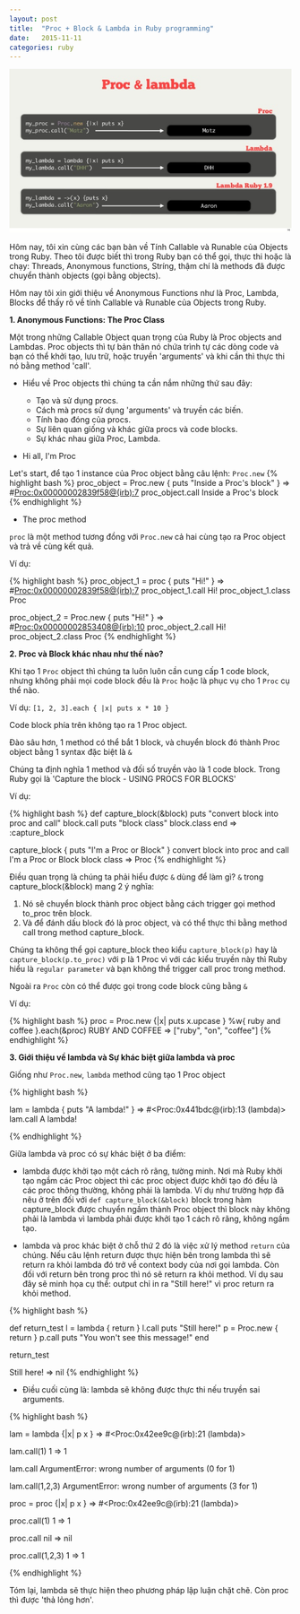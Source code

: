 ```yaml
---
layout: post
title:  "Proc + Block & Lambda in Ruby programming"
date:   2015-11-11
categories: ruby
---
```


![Proc, Block and Lambda in Ruby programming](/images/ruby-block-proc-and-lambda.jpg)

Hôm nay, tôi xin cùng các bạn bàn về Tính Callable và Runable của Objects trong Ruby. Theo tôi được biết thì trong Ruby bạn có thể gọi, thực thi hoặc là chạy: Threads, Anonymous functions, Stríng, thậm chí là methods đã được chuyển thành objects (gọi bằng objects).

Hôm nay tôi xin giới thiệu về Anonymous Functions như là Proc, Lambda, Blocks để thấy rõ về tính Callable và Runable của Objects trong Ruby.

__1. Anonymous Functions: The Proc Class__

Một trong những Callable Object quan trọng của Ruby là Proc objects and Lambdas. Proc objects thì tự bản thân nó chứa trình tự các dòng code và bạn có thể khởi tạo, lưu trữ, hoặc truyền 'arguments' và khi cần thì thực thi nó bằng method 'call'.

- Hiểu về Proc objects thì chúng ta cần nắm những thứ sau đây:

  + Tạo và sử dụng procs.
  + Cách mà procs sử dụng 'arguments' và truyền các biến.
  + Tính bao đóng của procs.
  + Sự liên quan giống và khác giữa procs và code blocks.
  + Sự khác nhau giữa Proc, Lambda.

- Hi all, I'm Proc

Let's start, để tạo 1 instance của Proc object bằng câu lệnh: ```Proc.new```
{% highlight bash %}
proc_object = Proc.new { puts "Inside a Proc's block" }
 => #<Proc:0x00000002839f58@(irb):7>
proc_object.call
Inside a Proc's block
{% endhighlight %}

- The proc method

```proc``` là một method tương đồng với ```Proc.new``` cả hai cùng tạo ra Proc object và trả về cùng kết quả.

Ví dụ:

{% highlight bash %}
proc_object_1 = proc { puts "Hi!" }
 => #<Proc:0x00000002839f58@(irb):7>
proc_object_1.call
Hi!
proc_object_1.class
Proc
>
proc_object_2 = Proc.new { puts "Hi!" }
 => #<Proc:0x00000002853408@(irb):10>
proc_object_2.call
Hi!
proc_object_2.class
Proc
{% endhighlight %}

__2. Proc và Block khác nhau như thế nào?__

Khi tạo 1 ```Proc``` object thì chúng ta luôn luôn cần cung cấp 1 code block, nhưng không phải mọi code block đều là ```Proc``` hoặc là phục vụ cho 1 ```Proc``` cụ thể nào.

Ví dụ: ```[1, 2, 3].each { |x| puts x * 10 }```

Code block phía trên không tạo ra 1 Proc object.

Đào sâu hơn, 1 method có thể bắt 1 block, và chuyển block đó thành Proc object bằng 1 syntax đặc biệt là ```&```

Chúng ta định nghĩa 1 method và đối số truyền vào là 1 code block.
Trong Ruby gọi là 'Capture the block - USING PROCS FOR BLOCKS'

Ví dụ:

{% highlight bash %}
def capture_block(&block)
 puts "convert block into proc and call"
 block.call
 puts "block class"
 block.class
end
 => :capture_block

capture_block { puts "I'm a Proc or Block" }
convert block into proc and call
I'm a Proc or Block
block class
 => Proc
{% endhighlight %}

Điều quan trọng là chúng ta phải hiểu được ```&``` dùng để làm gì?
```&``` trong capture_block(&block) mang 2 ý nghĩa:

  1. Nó sẽ chuyển block thành proc object bằng cách trigger gọi method to_proc trên block.
  2. Và để đánh dấu block đó là proc object, và có thể thực thi bằng method call trong method capture_block.

Chúng ta không thể gọi capture_block theo kiểu ```capture_block(p)``` hay là ```capture_block(p.to_proc)``` với p là 1 Proc vì với các kiểu truyền này thì Ruby hiểu là ```regular parameter``` và bạn không thể trigger call proc trong method.

Ngoài ra ```Proc``` còn có thể được gọi trong code block cũng bằng ```&```

Ví dụ:

{% highlight bash %}
proc = Proc.new {|x| puts x.upcase }
%w{ ruby and coffee }.each(&proc)
RUBY
AND
COFFEE
 => ["ruby", "on", "coffee"]
{% endhighlight %}

__3. Giới thiệu về lambda và Sự khác biệt giữa lambda và proc__

Giống như ```Proc.new```, ```lambda``` method cũng tạo 1 Proc object

{% highlight bash %}

lam = lambda { puts "A lambda!" }
=> #<Proc:0x441bdc@(irb):13 (lambda)>
lam.call
A lambda!

{% endhighlight %}

Giữa lambda và proc có sự khác biệt ở ba điểm:

- lambda được khởi tạo một cách rõ rãng, tường minh. Nơi mà Ruby khởi tạo ngầm các Proc object thì các proc object được khởi tạo đó đểu là các proc thông thường, không phải là lambda. Ví dụ như trường hợp đã nêu ở trên đối với ```def capture_block(&block)``` block trong hàm capture_block được chuyển ngầm thành Proc object thì block này không phải là lambda vì  lambda phải được khởi tạo 1 cách rõ rãng, không ngầm tạo.

- lambda và proc khác biệt ở chỗ thứ 2 đó là việc xử lý method ```return``` của chúng. Nếu câu lệnh return được thực hiện bên trong lambda thì sẽ return ra khỏi lambda đó trở về context body của nơi gọi lambda. Còn đối với return bên trong proc thì nó sẽ return ra khỏi method. Ví dụ sau đây sẽ minh họa cụ thể: output chỉ in ra "Still here!" vì proc return ra khỏi method.

{% highlight bash %}

def return_test
  l = lambda { return }
  l.call
  puts "Still here!"
  p = Proc.new { return }
  p.call
  puts "You won't see this message!"
end

return_test

Still here!
 => nil
{% endhighlight %}


- Điều cuối cùng là: lambda sẽ không được thực thi nếu truyền sai arguments.

{% highlight bash %}

lam = lambda {|x| p x }
=> #<Proc:0x42ee9c@(irb):21 (lambda)>

lam.call(1)
1
=> 1

lam.call
ArgumentError: wrong number of arguments (0 for 1)

lam.call(1,2,3)
ArgumentError: wrong number of arguments (3 for 1)

proc = proc {|x| p x }
=> #<Proc:0x42ee9c@(irb):21 (lambda)>

proc.call(1)
1
=> 1

proc.call
nil
=> nil

proc.call(1,2,3)
1
=> 1

{% endhighlight %}

Tóm lại, lambda sẽ thực hiện theo phương pháp lập luận chặt chẽ. Còn proc thì được 'thả lỏng hơn'.